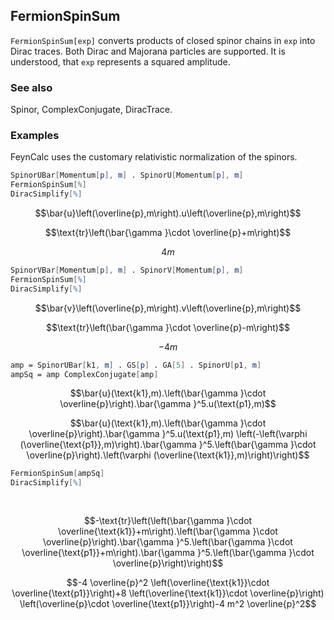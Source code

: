 ##  FermionSpinSum 

`FermionSpinSum[exp]` converts products of closed spinor chains in `exp` into Dirac traces. Both Dirac and Majorana particles are supported. It is understood, that `exp` represents a squared amplitude.

###  See also 

Spinor, ComplexConjugate, DiracTrace.

###  Examples 

FeynCalc uses the customary relativistic normalization of the spinors.

```mathematica
SpinorUBar[Momentum[p], m] . SpinorU[Momentum[p], m]
FermionSpinSum[%]
DiracSimplify[%]
```

$$\bar{u}\left(\overline{p},m\right).u\left(\overline{p},m\right)$$

$$\text{tr}\left(\bar{\gamma }\cdot \overline{p}+m\right)$$

$$4 m$$

```mathematica
SpinorVBar[Momentum[p], m] . SpinorV[Momentum[p], m]
FermionSpinSum[%]
DiracSimplify[%]
```

$$\bar{v}\left(\overline{p},m\right).v\left(\overline{p},m\right)$$

$$\text{tr}\left(\bar{\gamma }\cdot \overline{p}-m\right)$$

$$-4 m$$

```mathematica
amp = SpinorUBar[k1, m] . GS[p] . GA[5] . SpinorU[p1, m]
ampSq = amp ComplexConjugate[amp]
```

$$\bar{u}(\text{k1},m).\left(\bar{\gamma }\cdot \overline{p}\right).\bar{\gamma }^5.u(\text{p1},m)$$

$$\bar{u}(\text{k1},m).\left(\bar{\gamma }\cdot \overline{p}\right).\bar{\gamma }^5.u(\text{p1},m) \left(-\left(\varphi (\overline{\text{p1}},m)\right).\bar{\gamma }^5.\left(\bar{\gamma }\cdot \overline{p}\right).\left(\varphi (\overline{\text{k1}},m)\right)\right)$$

```mathematica
FermionSpinSum[ampSq]
DiracSimplify[%] 
  
 

```

$$-\text{tr}\left(\left(\bar{\gamma }\cdot \overline{\text{k1}}+m\right).\left(\bar{\gamma }\cdot \overline{p}\right).\bar{\gamma }^5.\left(\bar{\gamma }\cdot \overline{\text{p1}}+m\right).\bar{\gamma }^5.\left(\bar{\gamma }\cdot \overline{p}\right)\right)$$

$$-4 \overline{p}^2 \left(\overline{\text{k1}}\cdot \overline{\text{p1}}\right)+8 \left(\overline{\text{k1}}\cdot \overline{p}\right) \left(\overline{p}\cdot \overline{\text{p1}}\right)-4 m^2 \overline{p}^2$$